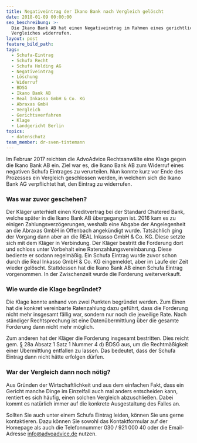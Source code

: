 ```yaml
---
title: Negativeintrag der Ikano Bank nach Vergleich gelöscht
date: 2018-01-09 00:00:00
seo_beschreibung: >-
  Die Ikano Bank AB hat einen Negativeintrag im Rahmen eines gerichtlichen
  Vergleiches widerrufen.
layout: post
feature_bild_path:
tags:
  - Schufa-Eintrag
  - Schufa Recht
  - Schufa Holding AG
  - Negativeintrag
  - Löschung
  - Widerruf
  - BDSG
  - Ikano Bank AB
  - Real Inkasso GmbH & Co. KG
  - Abraxas GmbH
  - Vergleich
  - Gerichtsverfahren
  - Klage
  - Landgericht Berlin
topics:
  - datenschutz
team_member: dr-sven-tintemann
---
```



Im Februar 2017 reichten die AdvoAdvice Rechtsanwälte eine Klage gegen die Ikano Bank AB ein. Ziel war es, die Ikano Bank AB zum Widerruf eines negativen Schufa Eintrages zu verurteilen. Nun konnte kurz vor Ende des Prozesses ein Vergleich geschlossen werden, in welchem sich die Ikano Bank AG verpflichtet hat, den Eintrag zu widerrufen.

### Was war zuvor geschehen?

Der Kläger unterhielt einen Kreditvertrag bei der Standard Chatered Bank, welche später in die Ikano Bank AB übergegangen ist. 2016 kam es zu einigen Zahlungsverzögerungen, weshalb eine Abgabe der Angelegenheit an die Abraxas GmbH in Offenbach angekündigt wurde. Tatsächlich ging der Vorgang dann aber an die REAL Inkasso GmbH & Co. KG. Diese setzte sich mit dem Kläger in Verbindung. Der Kläger bestritt die Forderung dort und schloss unter Vorbehalt eine Ratenzahlungsvereinbarung. Diese bediente er sodann regelmäßig. Ein Schufa Eintrag wurde zuvor schon durch die Real Inkasso GmbH & Co. KG eingemeldet, aber im Laufe der Zeit wieder gelöscht. Stattdessen hat die Ikano Bank AB einen Schufa Eintrag vorgenommen. In der Zwischenzeit wurde die Forderung weiterverkauft.

### Wie wurde die Klage begründet?

Die Klage konnte anhand von zwei Punkten begründet werden. Zum Einen hat die konkret vereinbarte Ratenzahlung dazu geführt, dass die Forderung nicht mehr insgesamt fällig war, sondern nur noch die jeweilige Rate. Nach ständiger Rechtsprechung ist eine Datenübermittlung über die gesamte Forderung dann nicht mehr möglich.

Zum anderen hat der Kläger die Forderung insgesamt bestritten. Dies reicht gem. § 28a Absatz 1 Satz 1 Nummer 4 d) BDSG aus, um die Rechtmäßigkeit einer Übermittlung entfallen zu lassen. Das bedeutet, dass der Schufa Eintrag dann nicht hätte erfolgen dürfen.

### War der Vergleich dann noch nötig?

Aus Gründen der Wirtschaftlichkeit und aus dem einfachen Fakt, dass ein Gericht manche Dinge im Einzelfall auch mal anders entscheiden kann, rentiert es sich häufig, einen solchen Vergleich abzuschließen. Dabei kommt es natürlich immer auf die konkrete Ausgestaltung des Falles an.

Sollten Sie auch unter einem Schufa Eintrag leiden, können Sie uns gerne kontaktieren. Dazu können Sie sowohl das Kontaktformular auf der Homepage als auch die Telefonnummer 030 / 921 000 40 oder die Email-Adresse info@advoadvice.de nutzen.